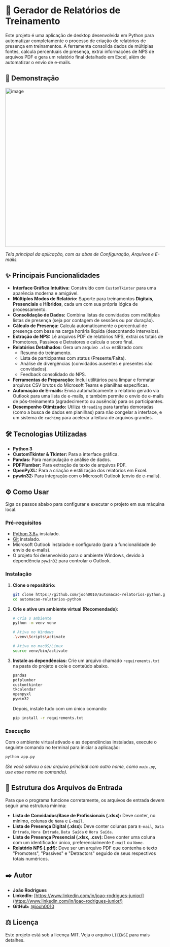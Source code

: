 # 🚀 Gerador de Relatórios de Treinamento

Este projeto é uma aplicação de desktop desenvolvida em Python para automatizar completamente o processo de criação de relatórios de presença em treinamentos. A ferramenta consolida dados de múltiplas fontes, calcula percentuais de presença, extrai informações de NPS de arquivos PDF e gera um relatório final detalhado em Excel, além de automatizar o envio de e-mails.

## 📸 Demonstração

<img width="959" height="500" alt="image" src="https://github.com/user-attachments/assets/872ed0cd-fbc7-44e4-abc1-8df2c172afd5" />


*Tela principal da aplicação, com as abas de Configuração, Arquivos e E-mails.*

## ✨ Principais Funcionalidades

-   **Interface Gráfica Intuitiva:** Construído com `CustomTkinter` para uma aparência moderna e amigável.
-   **Múltiplos Modos de Relatório:** Suporte para treinamentos **Digitais**, **Presenciais** e **Híbridos**, cada um com sua própria lógica de processamento.
-   **Consolidação de Dados:** Combina listas de convidados com múltiplas listas de presença (seja por contagem de sessões ou por duração).
-   **Cálculo de Presença:** Calcula automaticamente o percentual de presença com base na carga horária líquida (descontando intervalos).
-   **Extração de NPS:** Lê arquivos PDF de relatórios NPS, extrai os totais de Promotores, Passivos e Detratores e calcula o score final.
-   **Relatórios Detalhados:** Gera um arquivo `.xlsx` estilizado com:
    -   Resumo do treinamento.
    -   Lista de participantes com status (Presente/Falta).
    -   Análise de divergências (convidados ausentes e presentes não convidados).
    -   Feedback consolidado do NPS.
-   **Ferramentas de Preparação:** Inclui utilitários para limpar e formatar arquivos CSV brutos do Microsoft Teams e planilhas específicas.
-   **Automação de E-mails:** Envia automaticamente o relatório gerado via Outlook para uma lista de e-mails, e também permite o envio de e-mails de pós-treinamento (agradecimento ou ausência) para os participantes.
-   **Desempenho Otimizado:** Utiliza `threading` para tarefas demoradas (como a busca de dados em planilhas) para não congelar a interface, e um sistema de `caching` para acelerar a leitura de arquivos grandes.

## 🛠️ Tecnologias Utilizadas

-   **Python 3**
-   **CustomTkinter & Tkinter:** Para a interface gráfica.
-   **Pandas:** Para manipulação e análise de dados.
-   **PDFPlumber:** Para extração de texto de arquivos PDF.
-   **OpenPyXL:** Para a criação e estilização dos relatórios em Excel.
-   **pywin32:** Para integração com o Microsoft Outlook (envio de e-mails).

## ⚙️ Como Usar

Siga os passos abaixo para configurar e executar o projeto em sua máquina local.

### Pré-requisitos

-   [Python 3.8+](https://www.python.org/downloads/) instalado.
-   [Git](https://git-scm.com/) instalado.
-   Microsoft Outlook instalado e configurado (para a funcionalidade de envio de e-mails).
-   O projeto foi desenvolvido para o ambiente Windows, devido à dependência `pywin32` para controlar o Outlook.

### Instalação

1.  **Clone o repositório:**
    ```bash
    git clone https://github.com/jooh0010/automacao-relatorios-python.git
    cd automacao-relatorios-python
    ```

2.  **Crie e ative um ambiente virtual (Recomendado):**
    ```bash
    # Cria o ambiente
    python -m venv venv

    # Ativa no Windows
    .\venv\Scripts\activate

    # Ativa no macOS/Linux
    source venv/bin/activate
    ```

3.  **Instale as dependências:**
    Crie um arquivo chamado `requirements.txt` na pasta do projeto e cole o conteúdo abaixo.

    ```txt
    pandas
    pdfplumber
    customtkinter
    tkcalendar
    openpyxl
    pywin32
    ```
    Depois, instale tudo com um único comando:
    ```bash
    pip install -r requirements.txt
    ```

### Execução

Com o ambiente virtual ativado e as dependências instaladas, execute o seguinte comando no terminal para iniciar a aplicação:

```bash
python app.py 
```
*(Se você salvou o seu arquivo principal com outro nome, como `main.py`, use esse nome no comando).*

## 📄 Estrutura dos Arquivos de Entrada

Para que o programa funcione corretamente, os arquivos de entrada devem seguir uma estrutura mínima:

-   **Lista de Convidados/Base de Profissionais (.xlsx):** Deve conter, no mínimo, colunas de `Nome` e `E-mail`.
-   **Lista de Presença Digital (.xlsx):** Deve conter colunas para `E-mail`, `Data Entrada`, `Hora Entrada`, `Data Saída` e `Hora Saída`.
-   **Lista de Presença Presencial (.xlsx, .csv):** Deve conter uma coluna com um identificador único, preferencialmente `E-mail` ou `Nome`.
-   **Relatório NPS (.pdf):** Deve ser um arquivo PDF que contenha o texto "Promoters", "Passives" e "Detractors" seguido de seus respectivos totais numéricos.

## ✒️ Autor

-   **João Rodrigues**
-   **LinkedIn:** [https://www.linkedin.com/in/joao-rodrigues-junior/](https://www.linkedin.com/in/joao-rodrigues-junior/)
-   **GitHub:** [@jooh0010](https://github.com/jooh0010)

## ⚖️ Licença

Este projeto está sob a licença MIT. Veja o arquivo `LICENSE` para mais detalhes.
